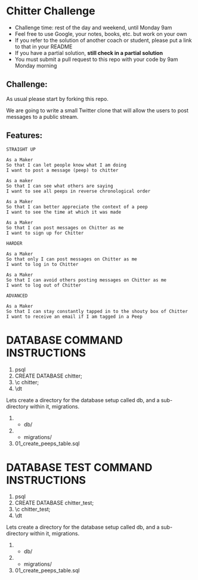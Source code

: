Chitter Challenge
=================

* Challenge time: rest of the day and weekend, until Monday 9am
* Feel free to use Google, your notes, books, etc. but work on your own
* If you refer to the solution of another coach or student, please put a link to that in your README
* If you have a partial solution, **still check in a partial solution**
* You must submit a pull request to this repo with your code by 9am Monday morning

Challenge:
-------

As usual please start by forking this repo.

We are going to write a small Twitter clone that will allow the users to post messages to a public stream.

Features:
-------

```
STRAIGHT UP

As a Maker
So that I can let people know what I am doing  
I want to post a message (peep) to chitter

As a maker
So that I can see what others are saying  
I want to see all peeps in reverse chronological order

As a Maker
So that I can better appreciate the context of a peep
I want to see the time at which it was made

As a Maker
So that I can post messages on Chitter as me
I want to sign up for Chitter

HARDER

As a Maker
So that only I can post messages on Chitter as me
I want to log in to Chitter

As a Maker
So that I can avoid others posting messages on Chitter as me
I want to log out of Chitter

ADVANCED

As a Maker
So that I can stay constantly tapped in to the shouty box of Chitter
I want to receive an email if I am tagged in a Peep
```

# DATABASE COMMAND INSTRUCTIONS

1. psql
2. CREATE DATABASE chitter;
3. \c chitter;
4. \dt

Lets create a directory for the database setup called db, and a sub-directory within it, migrations.

1. - db/
2.   - migrations/
3. 01_create_peeps_table.sql

# DATABASE TEST COMMAND INSTRUCTIONS

1. psql
2. CREATE DATABASE chitter_test;
3. \c chitter_test;
4. \dt

Lets create a directory for the database setup called db, and a sub-directory within it, migrations.

1. - db/
2.   - migrations/
3. 01_create_peeps_table.sql
